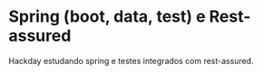 # Spring (boot, data, test) e Rest-assured
Hackday estudando spring e testes integrados com rest-assured. 
